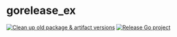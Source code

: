 # gorelease_ex

[![Clean up old package & artifact versions](https://github.com/slmingol/gorelease_ex/actions/workflows/artifact_janitor.yml/badge.svg?branch=main)](https://github.com/slmingol/gorelease_ex/actions/workflows/artifact_janitor.yml)
[![Release Go project](https://github.com/slmingol/gorelease_ex/actions/workflows/release_build.yml/badge.svg)](https://github.com/slmingol/gorelease_ex/actions/workflows/release_build.yml)
